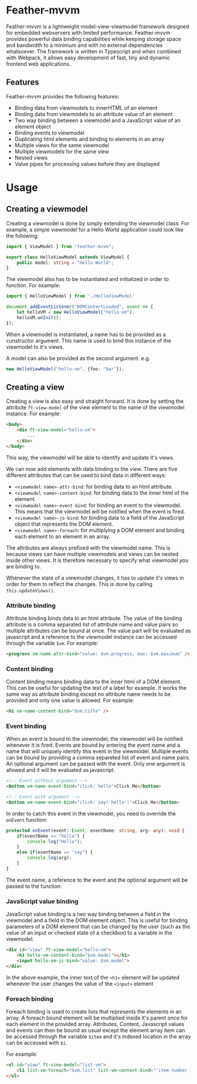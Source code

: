 # Feather-mvvm

Feather-mvvm is a lightweight model-view-viewmodel framework designed for embedded webservers with limited performance. Feather-mvvm provides powerful data binding capabilities while keeping storage space and bandwidth to a minimum and with no external dependencies whatsoever. The framework is written in Typescript and when combined with Webpack, it allows easy development of fast, tiny and dynamic frontend web applications.

## Features

Feather-mvvm provides the following features:

 - Binding data from viewmodels to innerHTML of an element
 - Binding data from viewmodels to an attribute value of an element
 - Two way binding between a viewmodel and a JavaScript value of an element object
 - Binding events to viewmodel
 - Duplicating html elements and binding to elements in an array
 - Multiple views for the same viewmodel
 - Multiple viewmodels for the same view
 - Nested views
 - Value pipes for processing values before they are displayed

# Usage

## Creating a viewmodel

Creating a viewmodel is done by simply extending the viewmodel class. For example, a simple viewmodel for a Hello World application could look like the following:

```typescript
import { ViewModel } from "feather-mvvm";

export class HelloViewModel extends ViewModel {
    public model: string = "Hello World";
}
```

The viewmodel also has to be instantiated and initialized in order to function. For example:


```typescript
import { HelloViewModel } from './HelloViewModel'

document.addEventListener("DOMContentLoaded", event => {
    let helloVM = new HelloViewModel("hello-vm");
    helloVM.onInit();
});
```

When a viewmodel is instantiated, a name has to be provided as a cunstructor argument. This name is used to bind this instance of the viewmodel to it's views.

A model can also be provided as the second argument. e.g. 
```typescript
new HelloViewModel("hello-vm", {foo: "bar"});
```

## Creating a view

Creating a view is also easy and straight forward. It is done by setting the attribute `ft-view-model` of the view element to the name of the viewmodel instance. For example:

```html
<body>
    <div ft-view-model="hello-vm">
        ...
    </div>
</body>
```

This way, the viewmodel will be able to identify and update it's views.

We can now add elements with data binding to the view. There are five different attributes that can be used to bind data in different ways:

 - `<viewmodel name>-attr-bind`: for binding data to an html attribute.
 - `<viewmodel name>-content-bind`: for binding data to the inner html of the element.
 - `<viewmodel name>-event-bind`: for binding an event to the viewmodel. This means that the viewmodel will be notified when the event is fired.
 - `<viewmodel name>-js-bind`: for binding data to a field of the JavaScript object that represents the DOM element.
 - `<viewmodel name>-foreach`: for multiplying a DOM element and binding each element to an element in an array.

The attributes are always prefixed with the viewmodel name. This is because views can have multiple viewmodels and views can be nested inside other views. It is therefore necessary to specify what viewmodel you are binding to.

Whenever the state of a viewmodel changes, it has to update it's views in order for them to reflect the changes. This is done by calling `this.updateViews()`.

### Attribute binding

Attribute binding binds data to an html attribute. The value of the binding attribute is a comma separated list of attribute name and value pairs so multiple attributes can be bound at once. The value part will be evaluated as javascript and a reference to the viewmodel instance can be accessed through the variable `$vm`. For example:

```html
<progress vm-name-attr-bind="value: $vm.progress, max: $vm.maximum" />
```

### Content binding

Content binding means binding data to the inner html of a DOM element. This can be useful for updating the text of a label for example. It works the same way as attribute binding except no attribute name needs to be provided and only one value is allowed. For example:

```html
<h1 vm-name-content-bind="$vm.title" />
```

### Event binding

When an event is bound to the viewmodel, the viewmodel will be notified whenever it is fired. Events are bound by entering the event name and a name that will uniquely identify this event in the viewmodel. Multiple events can be bound by providing a comma separeted list of event and name pairs. An optional argument can be passed with the event. 
Only one argument is allowed and it will be evaluated as javascript.

```html
<!-- Event without argument -->
<button vm-name-event-bind="click: hello">Click Me</button>

<!-- Event with argument -->
<button vm-name-event-bind="click: say('hello')">Click Me</button>
```

In order to catch this event in the viewmodel, you need to override the `onEvent` function:

```typescript
protected onEvent(event: Event, eventName: string, arg: any): void {
    if(eventName == "hello") {
        console.log("Hello");
    }
    else if(eventName == "say") {
        console.log(arg);
    }
}
```

The event name, a reference to the event and the optional argument will be passed to the function.

### JavaScript value binding

JavaScript value binding is a two way binding between a field in the viewmodel and a field in the DOM element object. This is useful for binding parameters of a DOM element that can be changed by the user (such as the value of an input or checked state of a checkbox) to a variable in the viewmodel.

```html
<div id="view" ft-view-model="hello-vm">
    <h1 hello-vm-content-bind="$vm.model"></h1>
    <input hello-vm-js-bind="value: $vm.model">
</div>
```

In the above example, the inner text of the `<h1>` element will be updated whenever the user changes the value of the `<input>` element

### Foreach binding

Foreach binding is used to create lists that represents the elements in an array. A foreach bound element will be multiplied inside it's parent once for each element in the provided array. Attributes, Content, Javascript values and events can then be bound as usual except the element array item can be accessed through the variable `$item` and it's indexed location in the array can be accessed with `$i`.

For example:

```html
<ul id="view" ft-view-model="list-vm">
    <li list-vm-foreach="$vm.list" list-vm-content-bind="'item number ' + $i + ' in list contains ' + $item">
</ul>
```

